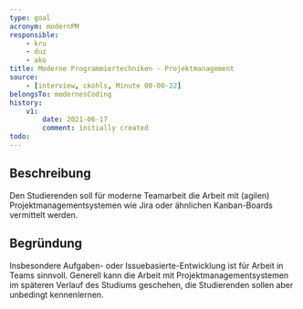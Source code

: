 ```yaml
---
type: goal
acronym: modernPM
responsible: 
    - kru
    - duz
    - ako
title: Moderne Programmiertechniken - Projektmanagement
source:
    - [interview, ckohls, Minute 00-00-22]
belongsTo: modernesCoding
history:
    v1:
        date: 2021-06-17
        comment: initially created
todo: 
---
```


## Beschreibung

Den Studierenden soll für moderne Teamarbeit die Arbeit mit (agilen) Projektmanagementsystemen wie Jira oder ähnlichen Kanban-Boards vermittelt werden.

## Begründung

Insbesondere Aufgaben- oder Issuebasierte-Entwicklung ist für Arbeit in Teams sinnvoll. Generell kann die Arbeit mit Projektmanagementsystemen im späteren Verlauf des Studiums geschehen, die Studierenden sollen aber unbedingt kennenlernen.
